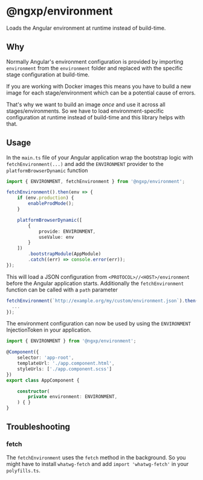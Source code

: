 # @ngxp/environment

Loads the Angular environment at runtime instead of build-time.


## Why

Normally Angular's environment configuration is provided by importing `environment` from the `environment` folder and replaced with the specific stage configuration at build-time.

If you are working with Docker images this means you have to build a new image for each stage/environment which can be a potential cause of errors.

That's why we want to build an image _once_ and use it across all stages/environments. So we have to load environment-specific configuration at runtime instead of build-time and this library helps with that.

## Usage

In the `main.ts` file of your Angular application wrap the bootstrap logic with `fetchEnvironment(...)` and add the `ENVIRONMENT` provider to the `platformBrowserDynamic` function

```ts
import { ENVIRONMENT, fetchEnvironment } from '@ngxp/environment';

fetchEnvironment().then(env => {
    if (env.production) {
        enableProdMode();
    }

    platformBrowserDynamic([
        {
            provide: ENVIRONMENT,
            useValue: env
        }
    ])
        .bootstrapModule(AppModule)
        .catch((err) => console.error(err));
});
```

This will load a JSON configuration from `<PROTOCOL>//<HOST>/environment` before the Angular application starts. Additionally the `fetchEnvironment` function can be called with a `path` parameter

```ts
fetchEnvironment(`http://example.org/my/custom/environment.json`).then(env => {
  ...
});
```

The environment configuration can now be used by using the `ENVIRONMENT` InjectionToken in your application.

```ts
import { ENVIRONMENT } from '@ngxp/environment';

@Component({
    selector: 'app-root',
    templateUrl: './app.component.html',
    styleUrls: ['./app.component.scss']
})
export class AppComponent {

    constructor(
        private environment: ENVIRONMENT,
    ) { }
}

```


## Troubleshooting

### fetch

The `fetchEnvironment` uses the `fetch` method in the background. So you might have to install `whatwg-fetch` and add `import 'whatwg-fetch'` in your `polyfills.ts`.
